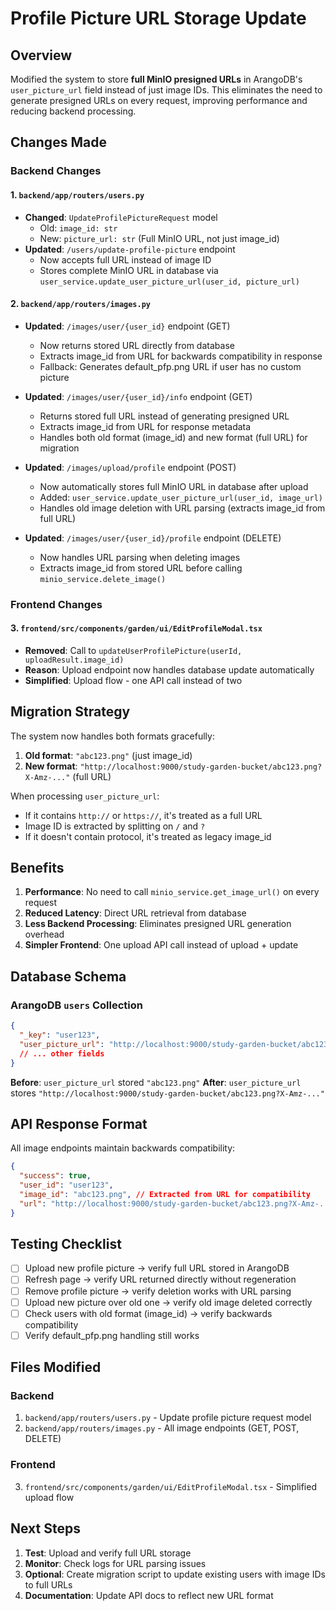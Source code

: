 # Profile Picture URL Storage Update

## Overview

Modified the system to store **full MinIO presigned URLs** in ArangoDB's `user_picture_url` field instead of just image IDs. This eliminates the need to generate presigned URLs on every request, improving performance and reducing backend processing.

## Changes Made

### Backend Changes

#### 1. `backend/app/routers/users.py`

- **Changed**: `UpdateProfilePictureRequest` model
  - Old: `image_id: str`
  - New: `picture_url: str` (Full MinIO URL, not just image_id)
- **Updated**: `/users/update-profile-picture` endpoint
  - Now accepts full URL instead of image ID
  - Stores complete MinIO URL in database via `user_service.update_user_picture_url(user_id, picture_url)`

#### 2. `backend/app/routers/images.py`

- **Updated**: `/images/user/{user_id}` endpoint (GET)

  - Now returns stored URL directly from database
  - Extracts image_id from URL for backwards compatibility in response
  - Fallback: Generates default_pfp.png URL if user has no custom picture

- **Updated**: `/images/user/{user_id}/info` endpoint (GET)

  - Returns stored full URL instead of generating presigned URL
  - Extracts image_id from URL for response metadata
  - Handles both old format (image_id) and new format (full URL) for migration

- **Updated**: `/images/upload/profile` endpoint (POST)

  - Now automatically stores full MinIO URL in database after upload
  - Added: `user_service.update_user_picture_url(user_id, image_url)`
  - Handles old image deletion with URL parsing (extracts image_id from full URL)

- **Updated**: `/images/user/{user_id}/profile` endpoint (DELETE)
  - Now handles URL parsing when deleting images
  - Extracts image_id from stored URL before calling `minio_service.delete_image()`

### Frontend Changes

#### 3. `frontend/src/components/garden/ui/EditProfileModal.tsx`

- **Removed**: Call to `updateUserProfilePicture(userId, uploadResult.image_id)`
- **Reason**: Upload endpoint now handles database update automatically
- **Simplified**: Upload flow - one API call instead of two

## Migration Strategy

The system now handles both formats gracefully:

1. **Old format**: `"abc123.png"` (just image_id)
2. **New format**: `"http://localhost:9000/study-garden-bucket/abc123.png?X-Amz-..."` (full URL)

When processing `user_picture_url`:

- If it contains `http://` or `https://`, it's treated as a full URL
- Image ID is extracted by splitting on `/` and `?`
- If it doesn't contain protocol, it's treated as legacy image_id

## Benefits

1. **Performance**: No need to call `minio_service.get_image_url()` on every request
2. **Reduced Latency**: Direct URL retrieval from database
3. **Less Backend Processing**: Eliminates presigned URL generation overhead
4. **Simpler Frontend**: One upload API call instead of upload + update

## Database Schema

### ArangoDB `users` Collection

```json
{
  "_key": "user123",
  "user_picture_url": "http://localhost:9000/study-garden-bucket/abc123.png?X-Amz-Algorithm=..."
  // ... other fields
}
```

**Before**: `user_picture_url` stored `"abc123.png"`
**After**: `user_picture_url` stores `"http://localhost:9000/study-garden-bucket/abc123.png?X-Amz-..."`

## API Response Format

All image endpoints maintain backwards compatibility:

```json
{
  "success": true,
  "user_id": "user123",
  "image_id": "abc123.png", // Extracted from URL for compatibility
  "url": "http://localhost:9000/study-garden-bucket/abc123.png?X-Amz-..."
}
```

## Testing Checklist

- [ ] Upload new profile picture → verify full URL stored in ArangoDB
- [ ] Refresh page → verify URL returned directly without regeneration
- [ ] Remove profile picture → verify deletion works with URL parsing
- [ ] Upload new picture over old one → verify old image deleted correctly
- [ ] Check users with old format (image_id) → verify backwards compatibility
- [ ] Verify default_pfp.png handling still works

## Files Modified

### Backend

1. `backend/app/routers/users.py` - Update profile picture request model
2. `backend/app/routers/images.py` - All image endpoints (GET, POST, DELETE)

### Frontend

3. `frontend/src/components/garden/ui/EditProfileModal.tsx` - Simplified upload flow

## Next Steps

1. **Test**: Upload and verify full URL storage
2. **Monitor**: Check logs for URL parsing issues
3. **Optional**: Create migration script to update existing users with image IDs to full URLs
4. **Documentation**: Update API docs to reflect new URL format

